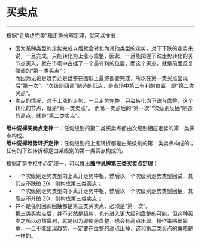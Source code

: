 # 买卖点

---

根据“走势终完美”和走势分解定理，就可以推出：
- 因为某种类型的走势完成以后就会转化为其他类型的走势，对于下跌的走势来说，一旦完成，只能转化为上涨与盘整，因此，一旦能把握下跌走势转化的关节点买入，就在市场中占据了一个最有利的位置，而这个买点，就是前面反复强调的“第一类买点”；  
而因为无论是趋势还是盘整在图形上最终都要完成，所以在第一类买点出现后“第一次”、“次级别回调”制造的低点，是市场中第二有利的位置，即“第二类买点”。  
- 卖点的情况，对于上涨的走势，一旦走势完整，只会转化为下跌与盘整，这个转化的节点，就是“第一类卖点”。
而第一卖点后的“第一次”“次级别反抽”制造的高点，就是“第二类卖点”。

**缠中说禅买卖点定律一**：任何级别的第二类买卖点都由次级别相应走势的第一类买点构成。  
**缠中说禅趋势转折定律**：任何级别的上涨转折都是由某级别的第一类卖点构成的；任何的下跌转折都是由某级别的第一类买点构成的。  

根据走势中枢中心定理一，可以推出**缠中说禅第三类买卖点定理**：
- 一个次级别走势类型向上离开走势中枢，然后以一个次级别走势类型回试，其低点不跌破 ZG，则构成第三类买点；  
- 一个次级别走势类型向下离开走势中枢，然后以一个次级别走势类型回抽，其高点不升破 ZD，则构成第三类卖点；  
- 并不是任何回调回抽都是第三类买卖点，必须是“第一次”。  
第三类买卖点后，并不必然是趋势，也有进入更大级别盘整的可能，但这种买卖之所以必然赢利，就是因为即使是盘整，也会有高点出现。操作策略很简单，一旦不能出现趋势，一定要在盘整的高点出掉，这和第二类买点的策略是一样的。  

